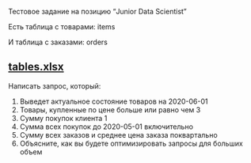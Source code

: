 Тестовое задание на позицию 
“Junior Data Scientist”


Есть таблица с товарами: items

И таблица с заказами: orders

[tables.xlsx](../../../../../Downloads/tables.xlsx)
-

Написать запрос, который:
1. Выведет актуальное состояние товаров на 2020-06-01
2. Товары, купленные по цене больше или равно чем 3
3. Сумму покупок клиента 1
4. Сумма всех покупок до 2020-05-01 включительно
5. Сумму всех заказов и среднее цена заказа поквартально
6. Объясните, как вы будете оптимизировать запросы для больших объем
